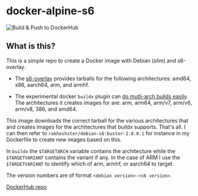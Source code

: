# docker-alpine-s6
![Build & Push to DockerHub](https://github.com/rakheshster/docker-debian-s6/workflows/Buildx%20%26%20Push%20to%20DockerHub/badge.svg)
## What is this?
This is a simple repo to create a Docker image with Debian (slim) and s6-overlay. 

  * The [s6-overlay](https://github.com/just-containers/s6-overlay) provides tarballs for the following architectures: amd64, x86, aarch64, arm, and armhf. 

  * The experimental docker `buildx` plugin can [do mutli-arch builds easily](https://www.docker.com/blog/multi-arch-build-and-images-the-simple-way/). The architectures it creates images for are: arm, arm64, arm/v7, arm/v6, arm/v8, 386, and amd64. 

This image downloads the correct tarball for the various architectures that and creates images for the architectures that buildx supports. That's all. I can then refer to `rakheshster/debian-s6:buster-2.0.0.1` for instance in my Dockerfile to create new images based on this.  

In `buildx` the `$TARGETARCH` variable contains the architecture while the `$TARGETVARIANT` contains the variant if any. In the case of ARM I use the `$TARGETVARIANT` to identify which of arm, armhf, or aarch64 to target. 

The version numbers are of format `<debian version>-<s6 version>`. 

[DockerHub repo](https://hub.docker.com/repository/docker/rakheshster/alpine-s6)
